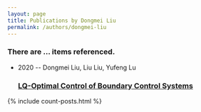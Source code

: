 ```yaml
---
layout: page
title: Publications by Dongmei Liu
permalink: /authors/dongmei-liu
---
```


<h3 id="number-posts">There are ... items referenced.</h3>
<ul class="post-list">
<li><span class='post-meta'>2020 -- Dongmei Liu, Liu Liu, Yufeng Lu</span><h3><a class='post-link' href="{{ site.baseurl }}/lq-optimal-control-of-boundary-control-systems">LQ-Optimal Control of Boundary Control Systems</a></h3></li>

</ul>
{% include count-posts.html %}
